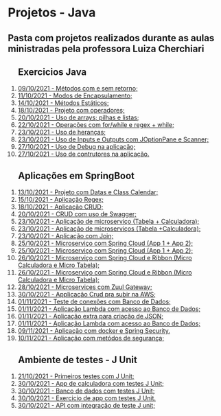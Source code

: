 <head>
<h1> Projetos - Java </h1>

<h2>Pasta com projetos realizados durante as aulas ministradas pela professora Luiza Cherchiari</h2>
</head>

<body>
   <ol> <h2>Exercicios Java</h2>
      <li><a href="./03 - Methods">09/10/2021 - Métodos com e sem retorno;</a></li>
      <li><a href="./04 - Encapsulamento -AcessosPrivadosEPublicos">11/10/2021 - Modos de Encapsulamento;</a></li>
      <li><a href="./06 - Methods_Statics">14/10/2021 - Métodos Estáticos;</a></li>
      <li><a href="./09 - Java_operadores">18/10/2021 - Projeto com operadores;</a></li>
      <li><a href="./10 - Op_Arrays">20/10/2021 - Uso de arrays; pilhas e listas;</a></li>
      <li><a href="./12 - Operation_For">22/10/2021 - Operações com for/while e regex + while;</a></li>
      <li><a href="./13 - Sobrescrita">23/10/2021 - Uso de heranças;</a></li>
      <li><a href="./14 - InputOutput">23/10/2021 - Uso de Inputs e Outputs com JOptionPane e Scanner;</a></li>
      <li><a href="./18-z_debug">27/10/2021 - Uso de Debug na aplicação;</a></li>
      <li><a href="./18-z_construtores">27/10/2021 - Uso de contrutores na aplicação.</a></li>
   </ol> 
   
   <ol> <h2>Aplicações em SpringBoot</h2>
      <li><a href="./05 - App.Spring.Datas">13/10/2021 - Projeto com Datas e Class Calendar;</a></li>
      <li><a href="./07 - Aplicacao - Regex">15/10/2021 - Aplicação Regex;</a></li>
      <li><a href="./08 - Crud">18/10/2021 - Aplicação CRUD;</a></li>
      <li><a href="./10 - crud-service">20/10/2021 - CRUD com uso de Swagger;</a></li>
      <li><a href="./15-micro_tabela">23/10/2021 - Aplicação de microserviço (Tabela + Calculadora);</a></li>
      <li><a href="./15-micro_calculadora">23/10/2021 - Aplicação de microserviços (Tabela +Calculadora);</a></li>
      <li><a href="./16-join">23/10/2021 - Aplicação com Join;</a></li>
      <li><a href="./17-app1-microservices">25/10/2021 - Microserviço com Spring Cloud (App 1 + App 2);</a></li>
      <li><a href="./17-app2-microservices">25/10/2021 - Microserviço com Spring Cloud (App 1 + App 2);</a></li>
      <li><a href="./micro_calculadora">26/10/2021 - Microserviço com Spring Cloud e Ribbon (Micro Calculadora e Micro Tabela);</a></li>
      <li><a href="./micro-tabela">26/10/2021 - Microserviço com Spring Cloud e Ribbon (Micro Calculadora e Micro Tabela);</a></li>
      <li><a href="./Banco-Pan-MicroServices">28/10/2021 - Microservices com Zuul Gateway;</a></li>
      <li><a href ="./26-crud_AWS">30/10/2021 - Applicação Crud pra subir na AWS;</a></li>
      <li><a href="./28-conexoes">01/11/2021 - Teste de conexões com Banco de Dados;</a></li>
      <li><a href="./29-2AppLambda2">01/11/2021 - Aplicação Lambda com acesso ao Banco de Dados;</a></li>
      <li><a href="./30-AtividadeExtraJSON">01/11/2021 - Aplicação extra para criação de JSON;</a></li>
      <li><a href="./31-2AppLambda2">01/11/2021 - Aplicação Lambda com acesso ao Banco de Dados;</a></li>
      <li><a href="./32-API-spring-docker">09/11/2021 - Aplicação com docker e Spring Security.</a></li>
      <li><a href="./33-security-jpa">10/11/2021 - Aplicação com metódos de segurança;</a></li>
   </ol>
   

   <ol> <h2>Ambiente de testes - J Unit</h2>
      <li><a href ="./Project_JUnit">21/10/2021 - Primeiros testes com J Unit;</a></li>
      <li><a href ="./19-junit">30/10/2021 - App de calculadora com testes J Unit;</a></li>
      <li><a href ="./24-bancodedados">30/10/2021 - Banco de dados com testes J Unit;</a></li>
      <li><a href ="./25-testesAtividade">30/10/2021 - Exercicio de app com testes J Unit.</a></li>
      <li><a href ="./27-base-testes-controller-e-repo01-11">30/10/2021 - API com integração de teste J unit;</a></li>
   </ol>
</body>
